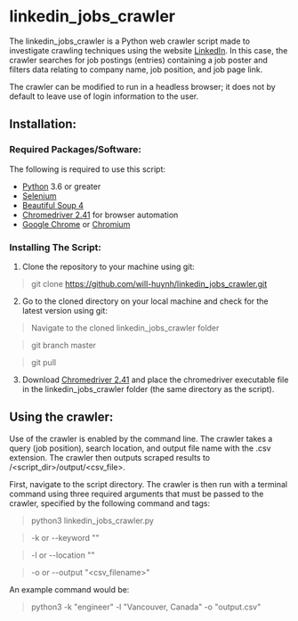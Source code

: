 # linkedin_jobs_crawler

The linkedin_jobs_crawler is a Python web crawler script made to investigate crawling techniques using the website [LinkedIn](https://www.linkedin.com). In this case, the crawler searches for job postings (entries) containing a job poster and filters data relating to company name, job position, and job page link.

The crawler can be modified to run in a headless browser; it does not by default to leave use of login information to the user.

## Installation:
### Required Packages/Software:
The following is required to use this script:
* [Python](https://www.python.org/) 3.6 or greater
* [Selenium](https://www.seleniumhq.org/)
* [Beautiful Soup 4](https://www.crummy.com/software/BeautifulSoup/bs4/doc/)
* [Chromedriver 2.41](http://chromedriver.chromium.org/) for browser automation
* [Google Chrome](https://www.google.com/chrome/) or [Chromium](https://www.chromium.org/)

### Installing The Script:
1. Clone the repository to your machine using git:
>git clone https://github.com/will-huynh/linkedin_jobs_crawler.git

2. Go to the cloned directory on your local machine and check for the latest version using git:
>Navigate to the cloned linkedin_jobs_crawler folder

>git branch master

>git pull

3. Download [Chromedriver 2.41](http://chromedriver.chromium.org/) and place the chromedriver executable file in the linkedin_jobs_crawler folder (the same directory as the script).

## Using the crawler:
Use of the crawler is enabled by the command line. The crawler takes a query (job position), search location, and output file name with the .csv extension. The crawler then outputs scraped results to /<script_dir>/output/<csv_file>.

First, navigate to the script directory. The crawler is then run with a terminal command using three required arguments that must be passed to the crawler, specified by the following command and tags:
>python3 linkedin_jobs_crawler.py

>-k or --keyword "<query>"

>-l or --location "<query geolocation>"
  
>-o or --output "<csv_filename>"

An example command would be:
>python3 -k "engineer" -l "Vancouver, Canada" -o "output.csv"
